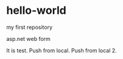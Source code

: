 # hello-world
my first repository

asp.net web form

It is test.
Push from local.
Push from local 2.
